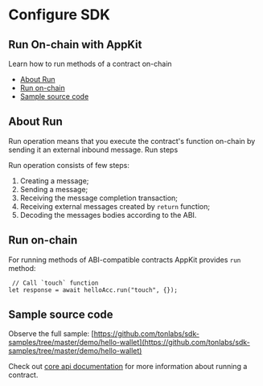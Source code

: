 # Configure SDK

## Run On-chain with AppKit

Learn how to run methods of a contract on-chain

* [About Run](2_run_onchain_with_appkit.md#about-run)
* [Run on-chain](2_run_onchain_with_appkit.md#run-on-chain)
* [Sample source code](2_run_onchain_with_appkit.md#sample-source-code)

## About Run

Run operation means that you execute the contract's function on-chain by sending it an external inbound message. Run steps

Run operation consists of few steps:

1. Creating a message;
2. Sending a message;
3. Receiving the message completion transaction;
4. Receiving external messages created by `return` function;
5. Decoding the messages bodies according to the ABI.

## Run on-chain

For running methods of ABI-compatible contracts AppKit provides `run` method:

```text
 // Call `touch` function
let response = await helloAcc.run("touch", {});
```

## Sample source code

Observe the full sample: [https://github.com/tonlabs/sdk-samples/tree/master/demo/hello-wallet](https://github.com/tonlabs/sdk-samples/tree/master/demo/hello-wallet)

Check out [core api documentation](https://github.com/tonlabs/TON-SDK/blob/master/guides/work_with_contracts/2_run_onchain.md) for more information about running a contract.

